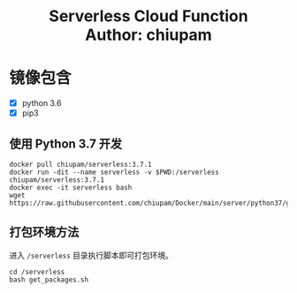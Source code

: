<h1 align="center">
  Serverless Cloud Function
  <br>
  Author: chiupam
</h1>

# 镜像包含
- [x] python 3.6
- [x] pip3

## 使用 Python 3.7 开发

```shell
docker pull chiupam/serverless:3.7.1
docker run -dit --name serverless -v $PWD:/serverless chiupam/serverless:3.7.1
docker exec -it serverless bash
wget https://raw.githubusercontent.com/chiupam/Docker/main/server/python37/get_packages.sh
```

## 打包环境方法

进入 `/serverless` 目录执行脚本即可打包环境。

```shell
cd /serverless
bash get_packages.sh
```
